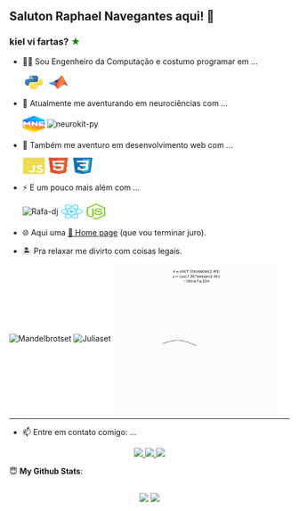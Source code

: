 
<!-- <img src="https://instagram.fbel1-1.fna.fbcdn.net/v/t51.2885-15/e35/80001698_727207367765498_5638795091096666953_n.jpg?_nc_ht=instagram.fbel1-1.fna.fbcdn.net&_nc_cat=102&_nc_ohc=SQ-TZ7YLdzgAX-75Il3&tp=1&oh=b32ae499cfe3491f0575842da1af5ce6&oe=60287A41" min-width="200px" max-width="300px" width="250px" align="right" alt="Catioro"> 
  <img style="text-align:right" src="img/pattern2.gif" align="right" min-width="300px" max-width="400px" width="260px" alt="Senoid">
-->

## Saluton Raphael Navegantes aqui! 👋
### kiel vi fartas?  <span style="color:green">★</span> 

<!--
**navegantes/navegantes** is a ✨ _special_ ✨ repository because its `README.md` (this file) appears on your GitHub profile.
-->

- 🧑‍💻 Sou Engenheiro da Computação e costumo programar em ...

  <img align="center" alt="Rafa-py" height="30" width="40" src="https://raw.githubusercontent.com/devicons/devicon/master/icons/python/python-original.svg">
  <img align="center" alt="Rafa-m" height="30" width="40" src="https://raw.githubusercontent.com/devicons/devicon/master/icons/matlab/matlab-original.svg">

- 🧠 Atualmente me aventurando em neurociências com ...

  <img align="center" alt="Rafa-py" height="30" width="40" src="https://raw.githubusercontent.com/mne-tools/mne-python/main/logo/logo_hex.svg">
  <img align="center" alt="neurokit-py" height="30" width="40" src="https://raw.githubusercontent.com/neuropsychology/NeuroKit/master/docs/img/neurokit.png">

- 🌱 Também me aventuro em desenvolvimento web com ...

  <img align="center" alt="Rafa-Js" height="30" width="40" src="https://raw.githubusercontent.com/devicons/devicon/master/icons/javascript/javascript-plain.svg">
  <img align="center" alt="Rafa-HTML" height="30" width="40" src="https://raw.githubusercontent.com/devicons/devicon/master/icons/html5/html5-original.svg">
  <img align="center" alt="Rafa-CSS" height="30" width="40" src="https://raw.githubusercontent.com/devicons/devicon/master/icons/css3/css3-original.svg">
  
- ⚡ E um pouco mais além com ...

  <img align="center" alt="Rafa-dj" height="30" width="30" src="https://static.djangoproject.com/img/icon-touch.e4872c4da341.png">
  <img align="center" alt="Rafa-React" height="30" width="40" src="https://raw.githubusercontent.com/devicons/devicon/master/icons/react/react-original.svg">
  <img align="center" alt="Rafa-Nodejs" height="30" width="40" src="https://raw.githubusercontent.com/devicons/devicon/master/icons/nodejs/nodejs-original.svg">

<ul> <li>🌐 Aqui uma <a href="https://navegantes.vercel.app/">🔗 Home page</a> (que vou terminar juro).</li></ul>

- 🏝 Pra relaxar me divirto com coisas legais. 
<div>
  <img align="center" src="img/mandelbrot.gif" width="300px" alt="Mandelbrotset" />
  <img align="center" src="img/julia_4_viridis.gif" align="center" width="300px" alt="Juliaset" />
  <img align="center" src="img/pattern2.gif" width="300px" alt="Senoide" />
</div>

*****

- 📫 Entre em contato comigo: ...

<p align="center">
  <a href="https://t.me/raphaelnavegantes/" alt="Linkedin">
  <img src="https://img.shields.io/badge/Telegram-2CA5E0?style=for-the-badge&logo=telegram&logoColor=white&link=https://t.me/raphaelnavegantes/" />
  </a>
  
  <a href="https://www.linkedin.com/in/navegantes/" alt="Linkedin">
  <img src="https://img.shields.io/badge/Linkedin-0e76a8?style=for-the-badge&logo=Linkedin&logoColor=white&link=https://www.linkedin.com/in/navegantes/" />
  </a>
  
  <a href="https://www.instagram.com/balonno/" alt="Instagram">
  <img src="https://img.shields.io/badge/Instagram-DF0174?style=for-the-badge&logo=instagram&logoColor=white&link=https://www.instagram.com/balonno/" />
  </a>
</p>

<!--- <details open> -->
 <summary> 😇 <b>My Github Stats</b>: </summary>
<br>
<p align = "center">
  <img src = "https://github-readme-stats.vercel.app/api?username=navegantes&show_icons=true&theme=nightowl&line_height=27">
  <img src = "https://github-readme-stats.vercel.app/api/top-langs/?username=navegantes&theme=nightowl&layout=compact&count_private=true&langs_count=6">
</p>
<!--- nightowl react bear tokyonight
 <br>
<p align = "center"><img src="https://wakatime.com/share/@pr2tik1/8332ae94-9ac8-47ed-9d19-2907324fd8b7.svg" alt="Wakatime report" height="300" />
<img src="https://wakatime.com/share/@pr2tik1/706a719b-6843-40f9-b397-151faf9ade2d.svg" alt="Wakatime report" height="300" /></p>  
</details> 
-->


<!--
Here are some ideas to get you started:

- 🔭 I’m currently working on ...
- 🌱 I’m always learning ...
- 🤔 I’m looking for help with ...
- 💬 Ask me about ...
- 😄 Pronouns: ...
- ⚡ Fun fact: ...
- 📫 How to reach me: ...
-->
